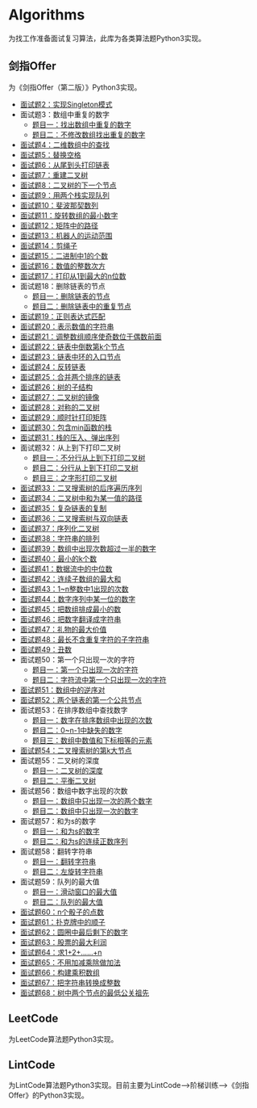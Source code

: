 # Algorithms

为找工作准备面试复习算法，此库为各类算法题Python3实现。

## 剑指Offer

为《剑指Offer（第二版）》Python3实现。
- [面试题2：实现Singleton模式](https://github.com/BluesChang/Algorithms/blob/master/%E5%89%91%E6%8C%87Offer/02-%E5%AE%9E%E7%8E%B0Singleton%E6%A8%A1%E5%BC%8F.py)
- 面试题3：数组中重复的数字
  - [题目一：找出数组中重复的数字](https://github.com/BluesChang/Algorithms/blob/master/%E5%89%91%E6%8C%87Offer/03-1-%E6%89%BE%E5%87%BA%E6%95%B0%E7%BB%84%E4%B8%AD%E9%87%8D%E5%A4%8D%E7%9A%84%E6%95%B0%E5%AD%97.py)
  - [题目二：不修改数组找出重复的数字](https://github.com/BluesChang/Algorithms/blob/master/%E5%89%91%E6%8C%87Offer/03-2-%E4%B8%8D%E4%BF%AE%E6%94%B9%E6%95%B0%E7%BB%84%E6%89%BE%E5%87%BA%E9%87%8D%E5%A4%8D%E7%9A%84%E6%95%B0%E5%AD%97.py)
- [面试题4：二维数组中的查找](https://github.com/BluesChang/Algorithms/blob/master/%E5%89%91%E6%8C%87Offer/04-%E4%BA%8C%E7%BB%B4%E6%95%B0%E7%BB%84%E4%B8%AD%E7%9A%84%E6%9F%A5%E6%89%BE.py)
- [面试题5：替换空格](https://github.com/BluesChang/Algorithms/blob/master/%E5%89%91%E6%8C%87Offer/05-%E6%9B%BF%E6%8D%A2%E7%A9%BA%E6%A0%BC.py)
- [面试题6：从尾到头打印链表](https://github.com/BluesChang/Algorithms/blob/master/%E5%89%91%E6%8C%87Offer/06-%E4%BB%8E%E5%B0%BE%E5%88%B0%E5%A4%B4%E6%89%93%E5%8D%B0%E9%93%BE%E8%A1%A8.py)
- [面试题7：重建二叉树](https://github.com/BluesChang/Algorithms/blob/master/%E5%89%91%E6%8C%87Offer/07-%E9%87%8D%E5%BB%BA%E4%BA%8C%E5%8F%89%E6%A0%91.py)
- [面试题8：二叉树的下一个节点](https://github.com/BluesChang/Algorithms/blob/master/%E5%89%91%E6%8C%87Offer/08-%E4%BA%8C%E5%8F%89%E6%A0%91%E7%9A%84%E4%B8%8B%E4%B8%80%E4%B8%AA%E8%8A%82%E7%82%B9.py)
- [面试题9：用两个栈实现队列](https://github.com/BluesChang/Algorithms/blob/master/%E5%89%91%E6%8C%87Offer/09-%E7%94%A8%E4%B8%A4%E4%B8%AA%E6%A0%88%E5%AE%9E%E7%8E%B0%E9%98%9F%E5%88%97.py)
- [面试题10：斐波那契数列](https://github.com/BluesChang/Algorithms/blob/master/%E5%89%91%E6%8C%87Offer/10-%E6%96%90%E6%B3%A2%E9%82%A3%E5%A5%91%E6%95%B0%E5%88%97.py)
- [面试题11：旋转数组的最小数字](https://github.com/BluesChang/Algorithms/blob/master/%E5%89%91%E6%8C%87Offer/11-%E6%97%8B%E8%BD%AC%E6%95%B0%E7%BB%84%E7%9A%84%E6%9C%80%E5%B0%8F%E6%95%B0%E5%AD%97.py)
- [面试题12：矩阵中的路径](https://github.com/BluesChang/Algorithms/blob/master/%E5%89%91%E6%8C%87Offer/12-%E7%9F%A9%E9%98%B5%E4%B8%AD%E7%9A%84%E8%B7%AF%E5%BE%84.py)
- [面试题13：机器人的运动范围](https://github.com/BluesChang/Algorithms/blob/master/%E5%89%91%E6%8C%87Offer/13-%E6%9C%BA%E5%99%A8%E4%BA%BA%E7%9A%84%E8%BF%90%E5%8A%A8%E8%8C%83%E5%9B%B4.py)
- [面试题14：剪绳子](https://github.com/BluesChang/Algorithms/blob/master/%E5%89%91%E6%8C%87Offer/14-%E5%89%AA%E7%BB%B3%E5%AD%90.py)
- [面试题15：二进制中1的个数](https://github.com/BluesChang/Algorithms/blob/master/%E5%89%91%E6%8C%87Offer/15-%E4%BA%8C%E8%BF%9B%E5%88%B6%E4%B8%AD1%E7%9A%84%E4%B8%AA%E6%95%B0.py)
- [面试题16：数值的整数次方](https://github.com/BluesChang/Algorithms/blob/master/%E5%89%91%E6%8C%87Offer/16-%E6%95%B0%E5%80%BC%E7%9A%84%E6%95%B4%E6%95%B0%E6%AC%A1%E6%96%B9.py)
- [面试题17：打印从1到最大的n位数](https://github.com/BluesChang/Algorithms/blob/master/%E5%89%91%E6%8C%87Offer/17-%E6%89%93%E5%8D%B0%E4%BB%8E1%E5%88%B0%E6%9C%80%E5%A4%A7%E7%9A%84n%E4%BD%8D%E6%95%B0.py)
- 面试题18：删除链表的节点
  - [题目一：删除链表的节点](https://github.com/BluesChang/Algorithms/blob/master/%E5%89%91%E6%8C%87Offer/18-1-%E5%88%A0%E9%99%A4%E9%93%BE%E8%A1%A8%E7%9A%84%E8%8A%82%E7%82%B9.py)
  - [题目二：删除链表中的重复节点](https://github.com/BluesChang/Algorithms/blob/master/%E5%89%91%E6%8C%87Offer/18-2-%E5%88%A0%E9%99%A4%E9%93%BE%E8%A1%A8%E4%B8%AD%E9%87%8D%E5%A4%8D%E7%9A%84%E8%8A%82%E7%82%B9.py)
- [面试题19：正则表达式匹配](https://github.com/BluesChang/Algorithms/blob/master/%E5%89%91%E6%8C%87Offer/19-%E6%AD%A3%E5%88%99%E8%A1%A8%E8%BE%BE%E5%BC%8F%E5%8C%B9%E9%85%8D.py)
- [面试题20：表示数值的字符串](https://github.com/BluesChang/Algorithms/blob/master/%E5%89%91%E6%8C%87Offer/20-%E8%A1%A8%E7%A4%BA%E6%95%B0%E5%80%BC%E7%9A%84%E5%AD%97%E7%AC%A6%E4%B8%B2.py)
- [面试题21：调整数组顺序使奇数位于偶数前面](https://github.com/BluesChang/Algorithms/blob/master/%E5%89%91%E6%8C%87Offer/21-%E8%B0%83%E6%95%B4%E6%95%B0%E7%BB%84%E9%A1%BA%E5%BA%8F%E4%BD%BF%E5%A5%87%E6%95%B0%E4%BD%8D%E4%BA%8E%E5%81%B6%E6%95%B0%E5%89%8D%E9%9D%A2.py)
- [面试题22：链表中倒数第k个节点](https://github.com/BluesChang/Algorithms/blob/master/%E5%89%91%E6%8C%87Offer/22-%E9%93%BE%E8%A1%A8%E4%B8%AD%E5%80%92%E6%95%B0%E7%AC%ACk%E4%B8%AA%E8%8A%82%E7%82%B9.py)
- [面试题23：链表中环的入口节点](https://github.com/BluesChang/Algorithms/blob/master/%E5%89%91%E6%8C%87Offer/23-%E9%93%BE%E8%A1%A8%E4%B8%AD%E7%8E%AF%E7%9A%84%E5%85%A5%E5%8F%A3%E8%8A%82%E7%82%B9.py)
- [面试题24：反转链表](https://github.com/BluesChang/Algorithms/blob/master/%E5%89%91%E6%8C%87Offer/24-%E5%8F%8D%E8%BD%AC%E9%93%BE%E8%A1%A8.py)
- [面试题25：合并两个排序的链表](https://github.com/BluesChang/Algorithms/blob/master/%E5%89%91%E6%8C%87Offer/25-%E5%90%88%E5%B9%B6%E4%B8%A4%E4%B8%AA%E6%8E%92%E5%BA%8F%E7%9A%84%E9%93%BE%E8%A1%A8.py)
- [面试题26：树的子结构](https://github.com/BluesChang/Algorithms/blob/master/%E5%89%91%E6%8C%87Offer/26-%E6%A0%91%E7%9A%84%E5%AD%90%E7%BB%93%E6%9E%84.py)
- [面试题27：二叉树的镜像](https://github.com/BluesChang/Algorithms/blob/master/%E5%89%91%E6%8C%87Offer/27-%E4%BA%8C%E5%8F%89%E6%A0%91%E7%9A%84%E9%95%9C%E5%83%8F.py)
- [面试题28：对称的二叉树](https://github.com/BluesChang/Algorithms/blob/master/%E5%89%91%E6%8C%87Offer/28-%E5%AF%B9%E7%A7%B0%E7%9A%84%E4%BA%8C%E5%8F%89%E6%A0%91.py)
- [面试题29：顺时针打印矩阵](https://github.com/BluesChang/Algorithms/blob/master/%E5%89%91%E6%8C%87Offer/29-%E9%A1%BA%E6%97%B6%E9%92%88%E6%89%93%E5%8D%B0%E7%9F%A9%E9%98%B5.py)
- [面试题30：包含min函数的栈](https://github.com/BluesChang/Algorithms/blob/master/%E5%89%91%E6%8C%87Offer/30-%E5%8C%85%E5%90%ABmin%E5%87%BD%E6%95%B0%E7%9A%84%E6%A0%88.py)
- [面试题31：栈的压入、弹出序列](https://github.com/BluesChang/Algorithms/blob/master/%E5%89%91%E6%8C%87Offer/31-%E6%A0%88%E7%9A%84%E5%8E%8B%E5%85%A5%E3%80%81%E5%BC%B9%E5%87%BA%E5%BA%8F%E5%88%97.py)
- 面试题32：从上到下打印二叉树
  - [题目一：不分行从上到下打印二叉树](https://github.com/BluesChang/Algorithms/blob/master/%E5%89%91%E6%8C%87Offer/32-1-%E4%B8%8D%E5%88%86%E8%A1%8C%E4%BB%8E%E4%B8%8A%E5%88%B0%E4%B8%8B%E6%89%93%E5%8D%B0%E4%BA%8C%E5%8F%89%E6%A0%91.py)
  - [题目二：分行从上到下打印二叉树](https://github.com/BluesChang/Algorithms/blob/master/%E5%89%91%E6%8C%87Offer/32-2-%E5%88%86%E8%A1%8C%E4%BB%8E%E4%B8%8A%E5%88%B0%E4%B8%8B%E6%89%93%E5%8D%B0%E4%BA%8C%E5%8F%89%E6%A0%91.py)
  - [题目三：之字形打印二叉树](https://github.com/BluesChang/Algorithms/blob/master/%E5%89%91%E6%8C%87Offer/32-3-%E4%B9%8B%E5%AD%97%E5%BD%A2%E6%89%93%E5%8D%B0%E4%BA%8C%E5%8F%89%E6%A0%91.py)
- [面试题33：二叉搜索树的后序遍历序列](https://github.com/BluesChang/Algorithms/blob/master/%E5%89%91%E6%8C%87Offer/33-%E4%BA%8C%E5%8F%89%E6%90%9C%E7%B4%A2%E6%A0%91%E7%9A%84%E5%90%8E%E5%BA%8F%E9%81%8D%E5%8E%86%E5%BA%8F%E5%88%97.py)
- [面试题34：二叉树中和为某一值的路径](https://github.com/BluesChang/Algorithms/blob/master/%E5%89%91%E6%8C%87Offer/34-%E4%BA%8C%E5%8F%89%E6%A0%91%E4%B8%AD%E5%92%8C%E4%B8%BA%E6%9F%90%E4%B8%80%E5%80%BC%E7%9A%84%E8%B7%AF%E5%BE%84.py)
- [面试题35：复杂链表的复制](https://github.com/BluesChang/Algorithms/blob/master/%E5%89%91%E6%8C%87Offer/35-%E5%A4%8D%E6%9D%82%E9%93%BE%E8%A1%A8%E7%9A%84%E5%A4%8D%E5%88%B6.py)
- [面试题36：二叉搜索树与双向链表](https://github.com/BluesChang/Algorithms/blob/master/%E5%89%91%E6%8C%87Offer/36-%E4%BA%8C%E5%8F%89%E6%90%9C%E7%B4%A2%E6%A0%91%E4%B8%8E%E5%8F%8C%E5%90%91%E9%93%BE%E8%A1%A8.py)
- [面试题37：序列化二叉树](https://github.com/BluesChang/Algorithms/blob/master/%E5%89%91%E6%8C%87Offer/37-%E5%BA%8F%E5%88%97%E5%8C%96%E4%BA%8C%E5%8F%89%E6%A0%91.py)
- [面试题38：字符串的排列](https://github.com/BluesChang/Algorithms/blob/master/%E5%89%91%E6%8C%87Offer/38-%E5%AD%97%E7%AC%A6%E4%B8%B2%E7%9A%84%E6%8E%92%E5%88%97.py)
- [面试题39：数组中出现次数超过一半的数字](https://github.com/BluesChang/Algorithms/blob/master/%E5%89%91%E6%8C%87Offer/39-%E6%95%B0%E7%BB%84%E4%B8%AD%E5%87%BA%E7%8E%B0%E6%AC%A1%E6%95%B0%E8%B6%85%E8%BF%87%E4%B8%80%E5%8D%8A%E7%9A%84%E6%95%B0%E5%AD%97.py)
- [面试题40：最小的k个数](https://github.com/BluesChang/Algorithms/blob/master/%E5%89%91%E6%8C%87Offer/40-%E6%9C%80%E5%B0%8F%E7%9A%84k%E4%B8%AA%E6%95%B0.py)
- [面试题41：数据流中的中位数](https://github.com/BluesChang/Algorithms/blob/master/%E5%89%91%E6%8C%87Offer/41-%E6%95%B0%E6%8D%AE%E6%B5%81%E4%B8%AD%E7%9A%84%E4%B8%AD%E4%BD%8D%E6%95%B0.py)
- [面试题42：连续子数组的最大和](https://github.com/BluesChang/Algorithms/blob/master/%E5%89%91%E6%8C%87Offer/42-%E8%BF%9E%E7%BB%AD%E5%AD%90%E6%95%B0%E7%BB%84%E7%9A%84%E6%9C%80%E5%A4%A7%E5%92%8C.py)
- [面试题43：1~n整数中1出现的次数](https://github.com/BluesChang/Algorithms/blob/master/%E5%89%91%E6%8C%87Offer/43-1~n%E6%95%B4%E6%95%B0%E4%B8%AD1%E5%87%BA%E7%8E%B0%E7%9A%84%E6%AC%A1%E6%95%B0.py)
- [面试题44：数字序列中某一位的数字](https://github.com/BluesChang/Algorithms/blob/master/%E5%89%91%E6%8C%87Offer/44-%E6%95%B0%E5%AD%97%E5%BA%8F%E5%88%97%E4%B8%AD%E6%9F%90%E4%B8%80%E4%BD%8D%E7%9A%84%E6%95%B0%E5%AD%97.py)
- [面试题45：把数组排成最小的数](https://github.com/BluesChang/Algorithms/blob/master/%E5%89%91%E6%8C%87Offer/45-%E6%8A%8A%E6%95%B0%E7%BB%84%E6%8E%92%E6%88%90%E6%9C%80%E5%B0%8F%E7%9A%84%E6%95%B0.py)
- [面试题46：把数字翻译成字符串](https://github.com/BluesChang/Algorithms/blob/master/%E5%89%91%E6%8C%87Offer/46-%E6%8A%8A%E6%95%B0%E5%AD%97%E7%BF%BB%E8%AF%91%E6%88%90%E5%AD%97%E7%AC%A6%E4%B8%B2.py)
- [面试题47：礼物的最大价值](https://github.com/BluesChang/Algorithms/blob/master/%E5%89%91%E6%8C%87Offer/47-%E7%A4%BC%E7%89%A9%E7%9A%84%E6%9C%80%E5%A4%A7%E4%BB%B7%E5%80%BC.py)
- [面试题48：最长不含重复字符的子字符串](https://github.com/BluesChang/Algorithms/blob/master/%E5%89%91%E6%8C%87Offer/48-%E6%9C%80%E9%95%BF%E4%B8%8D%E5%90%AB%E9%87%8D%E5%A4%8D%E5%AD%97%E7%AC%A6%E7%9A%84%E5%AD%90%E5%AD%97%E7%AC%A6%E4%B8%B2.py)
- [面试题49：丑数](https://github.com/BluesChang/Algorithms/blob/master/%E5%89%91%E6%8C%87Offer/49-%E4%B8%91%E6%95%B0.py)
- 面试题50：第一个只出现一次的字符
  - [题目一：第一个只出现一次的字符](https://github.com/BluesChang/Algorithms/blob/master/%E5%89%91%E6%8C%87Offer/50-1-%E7%AC%AC%E4%B8%80%E4%B8%AA%E5%8F%AA%E5%87%BA%E7%8E%B0%E4%B8%80%E6%AC%A1%E7%9A%84%E5%AD%97%E7%AC%A6.py)
  - [题目二：字符流中第一个只出现一次的字符](https://github.com/BluesChang/Algorithms/blob/master/%E5%89%91%E6%8C%87Offer/50-2-%E5%AD%97%E7%AC%A6%E6%B5%81%E4%B8%AD%E7%AC%AC%E4%B8%80%E4%B8%AA%E5%8F%AA%E5%87%BA%E7%8E%B0%E4%B8%80%E6%AC%A1%E7%9A%84%E5%AD%97%E7%AC%A6.py)
- [面试题51：数组中的逆序对](https://github.com/BluesChang/Algorithms/blob/master/%E5%89%91%E6%8C%87Offer/51-%E6%95%B0%E7%BB%84%E4%B8%AD%E7%9A%84%E9%80%86%E5%BA%8F%E5%AF%B9.py)
- [面试题52：两个链表的第一个公共节点](https://github.com/BluesChang/Algorithms/blob/master/%E5%89%91%E6%8C%87Offer/52-%E4%B8%A4%E4%B8%AA%E9%93%BE%E8%A1%A8%E7%9A%84%E7%AC%AC%E4%B8%80%E4%B8%AA%E5%85%AC%E5%85%B1%E8%8A%82%E7%82%B9.py)
- 面试题53：在排序数组中查找数字
  - [题目一：数字在排序数组中出现的次数](https://github.com/BluesChang/Algorithms/blob/master/%E5%89%91%E6%8C%87Offer/53-1-%E6%95%B0%E5%AD%97%E5%9C%A8%E6%8E%92%E5%BA%8F%E6%95%B0%E7%BB%84%E4%B8%AD%E5%87%BA%E7%8E%B0%E7%9A%84%E6%AC%A1%E6%95%B0.py)
  - [题目二：0~n-1中缺失的数字](https://github.com/BluesChang/Algorithms/blob/master/%E5%89%91%E6%8C%87Offer/53-2-0~n-1%E4%B8%AD%E7%BC%BA%E5%A4%B1%E7%9A%84%E6%95%B0%E5%AD%97.py)
  - [题目三：数组中数值和下标相等的元素](https://github.com/BluesChang/Algorithms/blob/master/%E5%89%91%E6%8C%87Offer/53-3-%E6%95%B0%E7%BB%84%E4%B8%AD%E6%95%B0%E5%80%BC%E5%92%8C%E4%B8%8B%E6%A0%87%E7%9B%B8%E7%AD%89%E7%9A%84%E5%85%83%E7%B4%A0.py)
- [面试题54：二叉搜索树的第k大节点](https://github.com/BluesChang/Algorithms/blob/master/%E5%89%91%E6%8C%87Offer/54-%E4%BA%8C%E5%8F%89%E6%90%9C%E7%B4%A2%E6%A0%91%E7%9A%84%E7%AC%ACk%E5%A4%A7%E8%8A%82%E7%82%B9.py)
- 面试题55：二叉树的深度
  - [题目一：二叉树的深度](https://github.com/BluesChang/Algorithms/blob/master/%E5%89%91%E6%8C%87Offer/55-1-%E4%BA%8C%E5%8F%89%E6%A0%91%E7%9A%84%E6%B7%B1%E5%BA%A6.py)
  - [题目二：平衡二叉树](https://github.com/BluesChang/Algorithms/blob/master/%E5%89%91%E6%8C%87Offer/55-2-%E5%B9%B3%E8%A1%A1%E4%BA%8C%E5%8F%89%E6%A0%91.py)
- 面试题56：数组中数字出现的次数
  - [题目一：数组中只出现一次的两个数字](https://github.com/BluesChang/Algorithms/blob/master/%E5%89%91%E6%8C%87Offer/56-1-%E6%95%B0%E7%BB%84%E4%B8%AD%E5%8F%AA%E5%87%BA%E7%8E%B0%E4%B8%80%E6%AC%A1%E7%9A%84%E4%B8%A4%E4%B8%AA%E6%95%B0%E5%AD%97.py)
  - [题目二：数组中只出现一次的数字](https://github.com/BluesChang/Algorithms/blob/master/%E5%89%91%E6%8C%87Offer/56-2-%E6%95%B0%E7%BB%84%E4%B8%AD%E5%8F%AA%E5%87%BA%E7%8E%B0%E4%B8%80%E6%AC%A1%E7%9A%84%E6%95%B0%E5%AD%97.py)
- 面试题57：和为s的数字
  - [题目一：和为s的数字](https://github.com/BluesChang/Algorithms/blob/master/%E5%89%91%E6%8C%87Offer/57-1-%E5%92%8C%E4%B8%BAs%E7%9A%84%E6%95%B0%E5%AD%97.py)
  - [题目二：和为s的连续正数序列](https://github.com/BluesChang/Algorithms/blob/master/%E5%89%91%E6%8C%87Offer/57-2-%E5%92%8C%E4%B8%BAs%E7%9A%84%E8%BF%9E%E7%BB%AD%E6%AD%A3%E6%95%B0%E5%BA%8F%E5%88%97.py)
- 面试题58：翻转字符串
  - [题目一：翻转字符串](https://github.com/BluesChang/Algorithms/blob/master/%E5%89%91%E6%8C%87Offer/58-1-%E7%BF%BB%E8%BD%AC%E5%AD%97%E7%AC%A6%E4%B8%B2.py)
  - [题目二：左旋转字符串](https://github.com/BluesChang/Algorithms/blob/master/%E5%89%91%E6%8C%87Offer/58-2-%E5%B7%A6%E6%97%8B%E8%BD%AC%E5%AD%97%E7%AC%A6%E4%B8%B2.py)
- 面试题59：队列的最大值
  - [题目一：滑动窗口的最大值](https://github.com/BluesChang/Algorithms/blob/master/%E5%89%91%E6%8C%87Offer/59-1-%E6%BB%91%E5%8A%A8%E7%AA%97%E5%8F%A3%E7%9A%84%E6%9C%80%E5%A4%A7%E5%80%BC.py)
  - [题目二：队列的最大值](https://github.com/BluesChang/Algorithms/blob/master/%E5%89%91%E6%8C%87Offer/59-2-%E9%98%9F%E5%88%97%E7%9A%84%E6%9C%80%E5%A4%A7%E5%80%BC.py)
- [面试题60：n个骰子的点数](https://github.com/BluesChang/Algorithms/blob/master/%E5%89%91%E6%8C%87Offer/60-n%E4%B8%AA%E9%AA%B0%E5%AD%90%E7%9A%84%E7%82%B9%E6%95%B0.py)
- [面试题61：扑克牌中的顺子](https://github.com/BluesChang/Algorithms/blob/master/%E5%89%91%E6%8C%87Offer/61-%E6%89%91%E5%85%8B%E7%89%8C%E4%B8%AD%E7%9A%84%E9%A1%BA%E5%AD%90.py)
- [面试题62：圆圈中最后剩下的数字](https://github.com/BluesChang/Algorithms/blob/master/%E5%89%91%E6%8C%87Offer/62-%E5%9C%86%E5%9C%88%E4%B8%AD%E6%9C%80%E5%90%8E%E5%89%A9%E4%B8%8B%E7%9A%84%E6%95%B0%E5%AD%97.py)
- [面试题63：股票的最大利润](https://github.com/BluesChang/Algorithms/blob/master/%E5%89%91%E6%8C%87Offer/63-%E8%82%A1%E7%A5%A8%E7%9A%84%E6%9C%80%E5%A4%A7%E5%88%A9%E6%B6%A6.py)
- [面试题64：求1+2+……+n](https://github.com/BluesChang/Algorithms/blob/master/%E5%89%91%E6%8C%87Offer/64-%E6%B1%821%2B2%2B%E2%80%A6%E2%80%A6%2Bn.py)
- [面试题65：不用加减乘除做加法](https://github.com/BluesChang/Algorithms/blob/master/%E5%89%91%E6%8C%87Offer/65-%E4%B8%8D%E7%94%A8%E5%8A%A0%E5%87%8F%E4%B9%98%E9%99%A4%E5%81%9A%E5%8A%A0%E6%B3%95.py)
- [面试题66：构建乘积数组](https://github.com/BluesChang/Algorithms/blob/master/%E5%89%91%E6%8C%87Offer/66-%E6%9E%84%E5%BB%BA%E4%B9%98%E7%A7%AF%E6%95%B0%E7%BB%84.py)
- [面试题67：把字符串转换成整数](https://github.com/BluesChang/Algorithms/blob/master/%E5%89%91%E6%8C%87Offer/67-%E6%8A%8A%E5%AD%97%E7%AC%A6%E4%B8%B2%E8%BD%AC%E6%8D%A2%E6%88%90%E6%95%B4%E6%95%B0.py)
- [面试题68：树中两个节点的最低公关祖先](https://github.com/BluesChang/Algorithms/blob/master/%E5%89%91%E6%8C%87Offer/68-%E6%A0%91%E4%B8%AD%E4%B8%A4%E4%B8%AA%E8%8A%82%E7%82%B9%E7%9A%84%E6%9C%80%E4%BD%8E%E5%85%AC%E5%85%B1%E7%A5%96%E5%85%88.py)

## LeetCode

为LeetCode算法题Python3实现。

## LintCode

为LintCode算法题Python3实现。目前主要为LintCode-->阶梯训练-->《剑指Offer》的Python3实现。